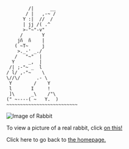 <pre><code>

        /|      __
       / |   ,-~ /
      Y :|  //  /
      | jj /( .^
      >-"~"-v"
     /       Y
    jñ  ñ    |
   ( ~T~     j
    >._-' _./
   /   "~"  |
  Y     _,  |
 /| ;-"~ _  l
/ l/ ,-"~    \
\//\/      .- \
 Y        /    Y    
 l       I     !
 ]\      _\    /"\
(" ~----( ~   Y.  )
~~~~~~~~~~~~~~~~~~~~~~~~~~
</code></pre>
![Image of Rabbit](http://www.springfrog.com/converter/ascii-text-art/gallery/bunny.gif)

To view a picture of a real rabbit, click [on this!](http://emilyren.com/rabbits)

Click here to go back to [the homepage.](http://emilyren.com)
